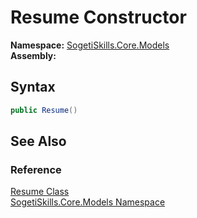 Resume Constructor
==================

**Namespace:** [SogetiSkills.Core.Models][1]  
**Assembly:**

Syntax
------

```csharp
public Resume()
```


See Also
--------

### Reference
[Resume Class][2]  
[SogetiSkills.Core.Models Namespace][1]  

[1]: ../README.md
[2]: README.md